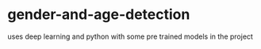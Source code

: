 # gender-and-age-detection
uses deep learning and python with some pre trained models in the project 
